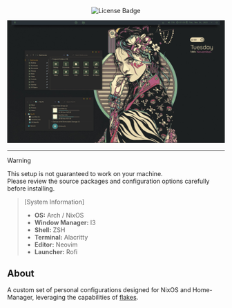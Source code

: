 
<p align="center">
  <img src="https://img.shields.io/github/license/raexera/yuki" alt="License Badge"  height="20"/>
</p>

<p align="center">
  <a href="#">
    <img src="assets/ezgif-1-4bc10b931c.jpg" title="Banner"/>
  </a>
</p>

<hr>


> [!WARNING]  
> This setup is not guaranteed to work on your machine.  
> Please review the source packages and configuration options carefully before installing.


> [System Information]
> - **OS:** Arch / NixOS
> - **Window Manager:** I3
> - **Shell:** ZSH
> - **Terminal:** Alacritty
> - **Editor:** Neovim
> - **Launcher:** Rofi



## About

A custom set of personal configurations designed for NixOS and Home-Manager, leveraging the capabilities of [flakes](https://nixos.wiki/wiki/Flakes).
